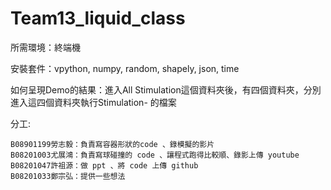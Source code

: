 # Team13_liquid_class

所需環境：終端機

安裝套件：vpython, numpy, random, shapely, json, time

如何呈現Demo的結果：進入All Stimulation這個資料夾後，有四個資料夾，分別進入這四個資料夾執行Stimulation- 的檔案

分工:

	B08901199勞志毅：負責寫容器形狀的code 、錄模擬的影片
	B08201003尤展鴻：負責寫球碰撞的 code 、讓程式跑得比較順、錄影上傳 youtube
	B08201047許祖源：做 ppt 、將 code 上傳 github
	B08201033鄭宗弘：提供一些想法
